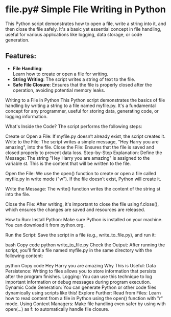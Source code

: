 # file.py# Simple File Writing in Python

This Python script demonstrates how to open a file, write a string into it, and then close the file safely. It's a basic yet essential concept in file handling, useful for various applications like logging, data storage, or code generation.

## Features:
- **File Handling**:  
Learn how to create or open a file for writing.
- **String Writing**: 
The script writes a string of text to the file.
- **Safe File Closure**: 
Ensures that the file is properly closed after the operation, avoiding potential memory leaks.



Writing to a File in Python
This Python script demonstrates the basics of file handling by writing a string to a file named myfile.py. It's a fundamental concept for any programmer, useful for storing data, generating code, or logging information.

What's Inside the Code?
The script performs the following steps:

Create or Open a File: If myfile.py doesn’t already exist, the script creates it.
Write to the File: The script writes a simple message, "Hey Harry you are amazing", into the file.
Close the File: Ensures that the file is saved and closed properly to prevent data loss.
Step-by-Step Explanation:
Define the Message:
The string "Hey Harry you are amazing" is assigned to the variable st. This is the content that will be written to the file.

Open the File:
We use the open() function to create or open a file called myfile.py in write mode ("w"). If the file doesn’t exist, Python will create it.

Write the Message:
The write() function writes the content of the string st into the file.

Close the File:
After writing, it's important to close the file using f.close(), which ensures the changes are saved and resources are released.

How to Run:
Install Python: Make sure Python is installed on your machine. You can download it from python.org.

Run the Script: Save the script in a file (e.g., write_to_file.py), and run it:

bash
Copy code
python write_to_file.py
Check the Output: After running the script, you'll find a file named myfile.py in the same directory with the following content:

python
Copy code
Hey Harry you are amazing
Why This is Useful:
Data Persistence: Writing to files allows you to store information that persists after the program finishes.
Logging: You can use this technique to log important information or debug messages during program execution.
Dynamic Code Generation: You can generate Python or other code files dynamically using scripts like this!
Explore Further:
Read from Files: Learn how to read content from a file in Python using the open() function with "r" mode.
Using Context Managers: Make file handling even safer by using with open(...) as f: to automatically handle file closure.
